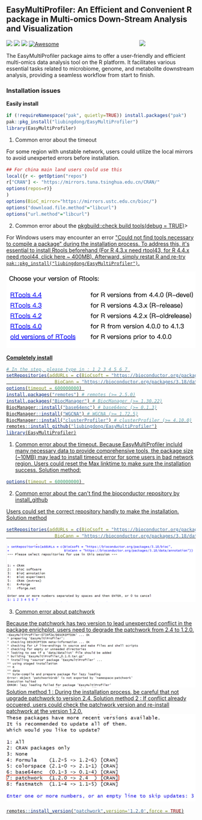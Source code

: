 

## EasyMultiProfiler: An Efficient and Convenient R package in Multi-omics Down-Stream Analysis and Visualization
<a href="https://github.com/liubingdong/EasyMultiProfier/blob/main/man/figures/logo.png"><img src="https://github.com/liubingdong/EasyMultiProfier/blob/main/man/figures/logo.png" width=150 align="right" ></a>
![](https://img.shields.io/badge/R%20language->=4.3-brightgreen.svg)
![](https://img.shields.io/badge/Mac%20OSX%20&%20Windows-Available-brightgreen.svg)
![](https://img.shields.io/badge/Release%20version-0.1.0-brightgreen.svg)
[![Awesome](https://cdn.rawgit.com/sindresorhus/awesome/d7305f38d29fed78fa85652e3a63e154dd8e8829/media/badge.svg)](https://github.com/liubingdong/EasyMultiProfier)

The EasyMultiProfiler package aims to offer a user-friendly and efficient multi-omics data analysis tool on the R platform. It facilitates various essential tasks related to microbiome, genome, and metabolite downstream analysis, providing a seamless workflow from start to finish.

### Installation issues

**Easily install**
```R
if (!requireNamespace("pak", quietly=TRUE)) install.packages("pak")
pak::pkg_install("liubingdong/EasyMultiProfiler")
library(EasyMultiProfiler)
```
1. Common error about the timeout

For some region with unstable network, users could utilize the local mirrors to avoid unexperted errors before installation.
```R
## For china main land users could use this
local({r <- getOption("repos")
r["CRAN"] <- "https://mirrors.tuna.tsinghua.edu.cn/CRAN/"
options(repos=r)}
)
options(BioC_mirror="https://mirrors.ustc.edu.cn/bioc/")
options("download.file.method"="libcurl")
options("url.method"="libcurl")
```
2. Common error about the <u>pkgbuild::check build tools(debug = TRUE)</u>>

For Windows users may encounter an error <u>"Could not find tools necessary to compile a package"<u> during the installation process. To address this, it's essential to install Rtools beforehand (For R 4.3.x need rtool43, for R 4.4.x need rtool44, [click here ~ 400MB](https://mirrors.tuna.tsinghua.edu.cn/CRAN/)). Afterward, simply restat R and re-try ```pak::pkg_install("liubingdong/EasyMultiProfiler")```.

![](Installation_figs/rtool.jpg)

**Completely install** 
```R
# In the step, please type in : 1 2 3 4 5 6 7 
setRepositories(addURLs = c(BioCsoft = "https://bioconductor.org/packages/3.18/bioc",
                  BioCann = "https://bioconductor.org/packages/3.18/data/annotation"))  
options(timeout = 600000000) 
install.packages("remotes") # remotes (>= 2.5.0)
install.packages("BiocManager") # BiocManager (>= 1.30.22)
BiocManager::install("base64enc") # base64enc (>= 0.1.3)
BiocManager::install("WGCNA") # WGCNA (>= 1.72.5)
BiocManager::install("clusterProfiler") # clusterProfiler (>= 4.10.0)
remotes::install_github("liubingdong/EasyMultiProfiler")
library(EasyMultiProfiler)
```
1. Common error about the timeout.
Because EasyMultiProfiler incluld many necessary data to provide comprehensive tools, the package size (~10MB) may lead to install timeout error for some users in bad network region. Users could reset the Max linktime to make sure the installation success.
Solution method:
```R
options(timeout = 600000000) 
```

2. Common error about the can't find the bioconductor repository by install_github

Users could set the correct repository handly to make the installation.
Solution method
```R
setRepositories(addURLs = c(BioCsoft = "https://bioconductor.org/packages/3.18/bioc",
                  BioCann = "https://bioconductor.org/packages/3.18/data/annotation"))  
```
![](Installation_figs/setRepositories.jpg)

3. Common error about patchwork

Because the patchwork has two version to lead unexpercted conflict in the package enrichplot, users need to degrade the patchwork from 2.4 to 1.2.0.
![](Installation_figs/patchwork_error1.jpg)
Solution method 1 :
During the installation process, be careful that not upgrade patchwork to version 2.4.
Solution method 2 :
If conflict already occuered, users could check the patchwork version and re-install patchwork at the version 1.2.0.
![](Installation_figs/patchwork_error2.jpg)
```R
remotes::install_version("patchwork",version='1.2.0',force = TRUE)
```






